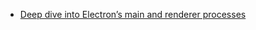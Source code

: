 * [Deep dive into Electron’s main and renderer processes](https://medium.com/cameron-nokes/deep-dive-into-electrons-main-and-renderer-processes-7a9599d5c9e2)
